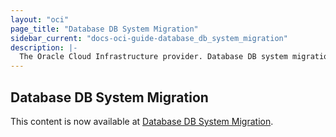 ```yaml
---
layout: "oci"
page_title: "Database DB System Migration"
sidebar_current: "docs-oci-guide-database_db_system_migration"
description: |-
  The Oracle Cloud Infrastructure provider. Database DB system migration
---
```


## Database DB System Migration

This content is now available at [Database DB System Migration](https://docs.oracle.com/en-us/iaas/Content/API/SDKDocs/terraformservicesreference_migrateanexadatadb.htm).
